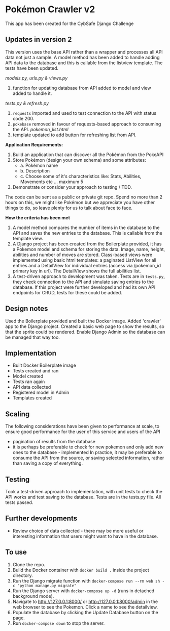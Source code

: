 # Pokémon Crawler v2

This app has been created for the CybSafe Django Challenge

## Updates in version 2
This version uses the base API rather than a wrapper and processes all API data not just a sample.
A model method has been added to handle adding API data to the database and this is callable from the listview template.
The tests have been updated.

*models.py, urls.py & views.py*
1. function for updating database from API added to model and view added to handle it.

*tests.py & refresh.py*
1. ```requests``` imported and used to test connection to the API with status code 200.
2. ```pokebase``` removed in favour of requests-based approach to consuming the API.
*pokemon_list.html*
1. template updated to add button for refreshing list from API.


**Application Requirements:**

1. Build an application that can discover all the Pokémon from the PokeAPI
2. Store Pokémon (design your own schema) and some attributes:
    - a. Pokémon name
    - b. Description
    - c. Choose some of it's characteristics like: Stats, Abilities, Movements etc ... maximum 5
3. Demonstrate or consider your approach to testing / TDD.

The code can be sent as a public or private git repo.
Spend no more than 2 hours on this, we might like Pokémon but we appreciate you have other things to do, so leave plenty for us to talk about face to face.

**How the criteria has been met**

1. A model method compares the number of items in the database to the API and saves the new entries to the database. This is callable from the template view.
2. A Django project has been created from the Boilerplate provided, it has a Pokemon model and schema for storing the data.  Image, name, height, abilities and number of moves are stored.  Class-based views were implemented using basic html templates: a paginated ListView for all entries and a DetailView for individual entries (access via /pokemon_id primary key in url). The DetailView shows the full abilities list.
3. A test-driven approach to development was taken.  Tests are in ```tests.py```, they  check connection to the API and simulate saving entries to the database. If this project were further developed and had its own API endpoints for CRUD, tests for these could be added.

## Design notes
Used the Boilerplate provided and built the Docker image.
Added 'crawler' app to the Django project.
Created a basic web page to show the results, so that the sprite could be rendered.
Enable Django Admin so the database can be managed that way too.

## Implementation
- Built Docker Boilerplate image
- Tests created and ran
- Model created
- Tests ran again
- API data collected
- Registered model in Admin
- Templates created

## Scaling
The following considerations have been given to performance at scale, to ensure good performance for the user of this service and users of the API
- pagination of results from the database
- it is perhaps be preferable to check for new pokemon and only add new ones to the database - implemented
In practice, it may be preferable to consume the API from the source, or saving selected information, rather than saving a copy of everything.

## Testing
Took a test-driven approach to implementation, with unit tests to check the API works and test saving to the database.
Tests are in the tests.py file.  All tests passed.

## Further developments
- Review choice of data collected - there may be more useful or interesting information that users might want to have in the database.

## To use
1. Clone the repo.
2. Build the Docker container with ```docker build .``` inside the project directory.
3. Run the Django migrate function with ```docker-compose run --rm web sh -c "python manage.py migrate"```
4. Run the Django server with ```docker-compose up -d``` (runs in detached background mode).
5. Navigate to http://127.0.0.1:8000/ or http://127.0.0.1:8000/admin in the web browser to see the Pokemon. Click a name to see the detailview.
6. Populate the database by clicking the Update Database button on the page.
7. Run ```docker-compose down``` to stop the server.